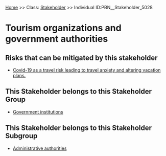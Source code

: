 [Home](https://github.com/mm80843/T3.5/blob/pages/index.md) >> Class: [Stakeholder](https://github.com/mm80843/T3.5/tree/pages/docs/Stakeholder/index.md) >> Individual ID:PBN__Stakeholder_5028 

# __Tourism organizations and government authorities__

## Risks that can be mitigated by this stakeholder

* [Covid-19 as a travel risk leading to travel anxiety and altering vacation plans.](https://github.com/mm80843/T3.5/blob/pages/Risk/PBN__Risk_5905.md)

## This Stakeholder belongs to this Stakeholder Group

* [Government institutions](https://github.com/mm80843/T3.5/blob/pages/StakeholderGroup/PBN__StakeholderGroup_1.md)

## This Stakeholder belongs to this Stakeholder Subgroup

* [Administrative authorities](https://github.com/mm80843/T3.5/blob/pages/StakeholderSubgroup/PBN__StakeholderSubgroup_7.md)

